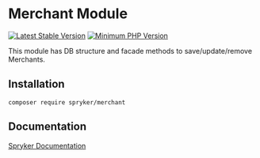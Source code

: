 # Merchant Module
[![Latest Stable Version](https://poser.pugx.org/spryker/merchant/v/stable.svg)](https://packagist.org/packages/spryker/merchant)
[![Minimum PHP Version](https://img.shields.io/badge/php-%3E%3D%207.4-8892BF.svg)](https://php.net/)

This module has DB structure and facade methods to save/update/remove Merchants.

## Installation

```
composer require spryker/merchant
```

## Documentation

[Spryker Documentation](https://docs.spryker.com)
